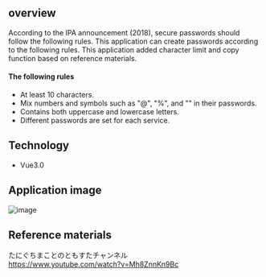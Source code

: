 ## overview
According to the IPA announcement (2018), secure passwords should follow the following rules. This application can create passwords according to the following rules.
This application added character limit and copy function based on reference materials.
#### The following rules
- At least 10 characters.
- Mix numbers and symbols such as "@", "%", and "" in their passwords.
- Contains both uppercase and lowercase letters.
- Different passwords are set for each service.

## Technology
- Vue3.0

## Application image
![image](https://github.com/nakashima1125/passwordMaker/assets/63276819/271360b9-0d25-4088-babd-8c24f2a138bd)



## Reference materials
たにぐちまことのともすたチャンネル<br>
https://www.youtube.com/watch?v=Mh8ZnnKn9Bc

